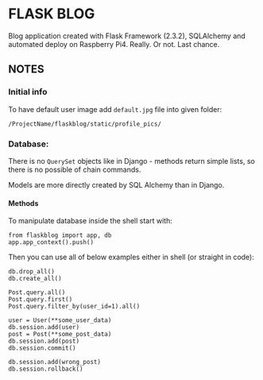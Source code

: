 # FLASK BLOG

Blog application created with Flask Framework (2.3.2), SQLAlchemy
and automated deploy on Raspberry Pi4. Really. Or not. Last chance.


## NOTES

### Initial info

To have default user image add `default.jpg` file into given folder:

```/ProjectName/flaskblog/static/profile_pics/```

### Database:

There is no `QuerySet` objects like in Django - methods return simple lists,
so there is no possible of chain commands.

Models are more directly created by SQL Alchemy than in Django.

#### Methods

To manipulate database inside the shell start with:
```
from flaskblog import app, db
app.app_context().push()
```
Then you can use all of below examples either in shell (or straight in code):
```
db.drop_all()
db.create_all()

Post.query.all()
Post.query.first()
Post.query.filter_by(user_id=1).all()

user = User(**some_user_data)
db.session.add(user)
post = Post(**some_post_data)
db.session.add(post)
db.session.commit()

db.session.add(wrong_post)
db.session.rollback()
```